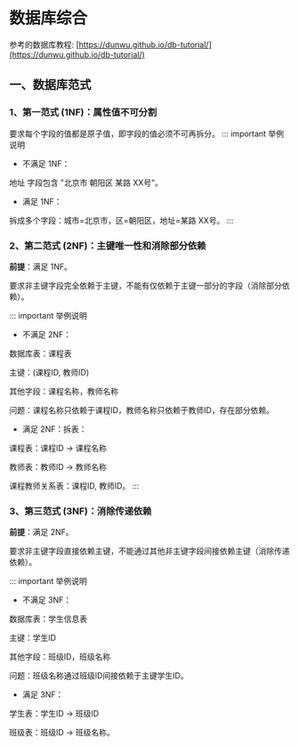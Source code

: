 # 数据库综合

参考的数据库教程: [https://dunwu.github.io/db-tutorial/](https://dunwu.github.io/db-tutorial/)

## 一、数据库范式

### 1、第一范式 (1NF)：属性值不可分割

要求每个字段的值都是原子值，即字段的值必须不可再拆分。
::: important 举例说明
- 不满足 1NF：

地址 字段包含 "北京市 朝阳区 某路 XX号"。

- 满足 1NF：

拆成多个字段：城市=北京市，区=朝阳区，地址=某路 XX号。
:::

### 2、第二范式 (2NF)：主键唯一性和消除部分依赖

**前提**：满足 1NF。

要求非主键字段完全依赖于主键，不能有仅依赖于主键一部分的字段（消除部分依赖）。

::: important 举例说明
- 不满足 2NF：

数据库表：课程表

主键：(课程ID, 教师ID)

其他字段：课程名称，教师名称

问题：课程名称只依赖于课程ID，教师名称只依赖于教师ID，存在部分依赖。

- 满足 2NF：拆表：

课程表：课程ID -> 课程名称

教师表：教师ID -> 教师名称

课程教师关系表：课程ID, 教师ID。
:::


### 3、第三范式 (3NF)：消除传递依赖
**前提**：满足 2NF。

要求非主键字段直接依赖主键，不能通过其他非主键字段间接依赖主键（消除传递依赖）。

::: important 举例说明

- 不满足 3NF：

数据库表：学生信息表

主键：学生ID

其他字段：班级ID，班级名称

问题：班级名称通过班级ID间接依赖于主键学生ID。

- 满足 3NF：

学生表：学生ID -> 班级ID

班级表：班级ID -> 班级名称。
